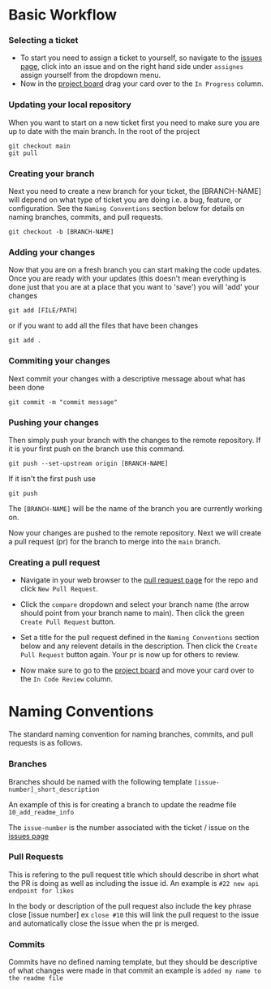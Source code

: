 # Basic Workflow

### Selecting a ticket
- To start you need to assign a ticket to yourself, so navigate to the [issues page](https://github.com/LujainKhalaf/SOEN341/issues), click into an issue and on the right hand side under `assignes` assign yourself from the dropdown menu.
- Now in the [project board](https://github.com/LujainKhalaf/SOEN341/projects/1) drag your card over to the `In Progress` column.

### Updating your local repository
When you want to start on a new ticket first you need to make sure you are up to date with the main branch. In the root of the project
```
git checkout main
git pull
```
### Creating your branch
Next you need to create a new branch for your ticket, the [BRANCH-NAME] will depend on what type of ticket you are doing i.e. a bug, feature, or configuration. See the `Naming Conventions` section below for details on naming branches, commits, and pull requests.
```
git checkout -b [BRANCH-NAME]
```
### Adding your changes
Now that you are on a fresh branch you can start making the code updates. Once you are ready with your updates (this doesn't mean everything is done just that you are at a place that you want to 'save') you will 'add' your changes
```
git add [FILE/PATH]
```
or if you want to add all the files that have been changes
```
git add .
```
### Commiting your changes
Next commit your changes with a descriptive message about what has been done
```
git commit -m "commit message"
```
### Pushing your changes
Then simply push your branch with the changes to the remote repository. If it is your first push on the branch use this command.
```
git push --set-upstream origin [BRANCH-NAME]
```
If it isn't the first push use
```
git push
```
The `[BRANCH-NAME]` will be the name of the branch you are currently working on.

Now your changes are pushed to the remote repository. Next we will create a pull request (pr) for the branch to merge into the `main` branch.
### Creating a pull request
- Navigate in your web browser to the [pull request page](https://github.com/LujainKhalaf/SOEN341/pulls) for the repo and click `New Pull Request`.

- Click the `compare` dropdown and select your branch name (the arrow should point from your branch name to main). Then click the green `Create Pull Request` button.

- Set a title for the pull request defined in the `Naming Conventions` section below and any relevent details in the description. Then click the `Create Pull Request` button again. Your pr is now up for others to review.

- Now make sure to go to the [project board](https://github.com/LujainKhalaf/SOEN341/projects/1) and move your card over to the `In Code Review` column.

# Naming Conventions

The standard naming convention for naming branches, commits, and pull requests is as follows.

### Branches

Branches should be named with the following template `[issue-number]_short_description`

An example of this is for creating a branch to update the readme file `10_add_readme_info`

The `issue-number` is the number associated with the ticket / issue on the [issues page](https://github.com/LujainKhalaf/SOEN341/issues)

### Pull Requests

This is refering to the pull request title which should describe in short what the PR is doing as well as including the issue id. An example is `#22 new api endpoint for likes`

In the body or description of the pull request also include the key phrase close [issue number] ex `close #10` this will link the pull request to the issue and automatically close the issue when the pr is merged.

### Commits

Commits have no defined naming template, but they should be descriptive of what changes were made in that commit an example is `added my name to the readme file`
